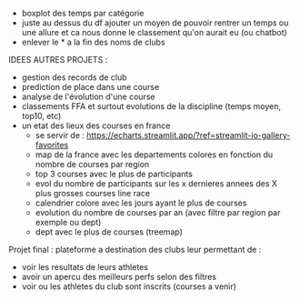 - boxplot des temps par catégorie
- juste au dessus du df ajouter un moyen de pouvoir rentrer un temps ou une allure et ca nous donne le classement qu'on aurait eu (ou chatbot)
- enlever le * a la fin des noms de clubs    



IDEES AUTRES PROJETS :
- gestion des records de club
- prediction de place dans une course
- analyse de l'évolution d'une course
- classements FFA et surtout evolutions de la discipline (temps moyen, top10, etc)
- un etat des lieux des courses en france
    - se servir de : https://echarts.streamlit.app/?ref=streamlit-io-gallery-favorites
    - map de la france avec les departements colores en fonction du nombre de courses par region
    - top 3 courses avec le plus de participants
    - evol du nombre de participants sur les x dernieres annees des X plus grosses courses line race
    - calendrier colore avec les jours ayant le plus de courses
    - evolution du nombre de courses par an (avec filtre par region par exemple ou dept)
    - dept avec le plus de courses (treemap)


Projet final :
plateforme a destination des clubs leur permettant de :
- voir les resultats de leurs athletes
- avoir un apercu des meilleurs perfs selon des filtres
- voir ou les athletes du club sont inscrits (courses a venir)